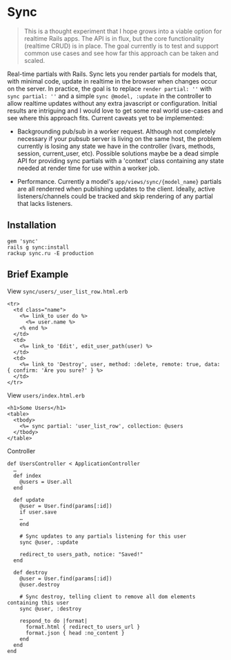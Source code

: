# Sync 
> This is a thought experiment that I hope grows into a viable option for realtime Rails apps.
  The API is in flux, but the core functionality (realtime CRUD) is in place. The goal currently 
  is to test and support common use cases and see how far this approach can be taken and scaled.


Real-time partials with Rails. Sync lets you render partials for models that, with minimal code, 
update in realtime in the browser when changes occur on the server. In practice, the goal 
is to replace `render partial: ''` with `sync partial: ''` and a simple `sync @model, :update` 
in the controller to allow realtime updates without any extra javascript or configuration. 
Initial results are intriguing and I would love to get some real world use-cases and see 
where this approach fits. Current caveats yet to be implemented:

   - Backgrounding pub/sub in a worker request. Although not completely necessary 
     if your pubsub server is living on the same host, the problem currently is losing
     any state we have in the controller (ivars, methods, session, current_user, etc). 
     Possible solutions maybe be a dead simple API for providing sync partials with a 
     'context' class containing any state needed at render time for use within a worker job.

   - Performance. Currently a model's `app/views/sync/{model_name}` partials are all renderred when publishing 
     updates to the client. Ideally, active listeners/channels could be tracked and skip rendering of any 
     partial that lacks listeners.

## Installation

    gem 'sync'
    rails g sync:install
    rackup sync.ru -E production


## Brief Example

View `sync/users/_user_list_row.html.erb`

    <tr>
      <td class="name">
        <%= link_to user do %>
          <%= user.name %>
        <% end %>
      </td>
      <td>
        <%= link_to 'Edit', edit_user_path(user) %>
      </td>
      <td>
        <%= link_to 'Destroy', user, method: :delete, remote: true, data: { confirm: 'Are you sure?' } %>
      </td>
    </tr>

View `users/index.html.erb`

    <h1>Some Users</h1>
    <table>
      <tbody>
        <%= sync partial: 'user_list_row', collection: @users
      </tbody>
    </table>


Controller

    def UsersController < ApplicationController
      … 
      def index
        @users = User.all
      end

      def update
        @user = User.find(params[:id])
        if user.save
        …
        end

        # Sync updates to any partials listening for this user
        sync @user, :update

        redirect_to users_path, notice: "Saved!"
      end

      def destroy
        @user = User.find(params[:id])
        @user.destroy

        # Sync destroy, telling client to remove all dom elements containing this user
        sync @user, :destroy 

        respond_to do |format|
          format.html { redirect_to users_url }
          format.json { head :no_content }
        end
      end
    end

